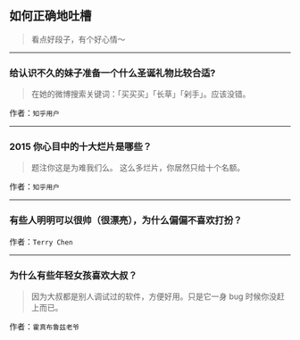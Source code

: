 ## 如何正确地吐槽

> 看点好段子，有个好心情～


 
---

### 给认识不久的妹子准备一个什么圣诞礼物比较合适?

> 在她的微博搜索关键词：「买买买」「长草」「剁手」。应该没错。


作者：`知乎用户`

---

### 2015 你心目中的十大烂片是哪些？

> 题注你这是为难我们么。
> 这么多烂片，你居然只给十个名额。


作者：`知乎用户`

---

### 有些人明明可以很帅（很漂亮），为什么偏偏不喜欢打扮？

> 


作者：`Terry Chen`

---

### 为什么有些年轻女孩喜欢大叔？

> 因为大叔都是别人调试过的软件，方便好用。只是它一身 bug 时候你没赶上而已。


作者：`霍真布鲁兹老爷`